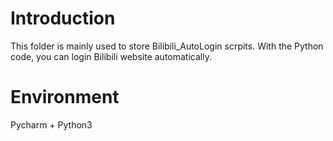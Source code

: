 # Introduction

This folder is mainly used to store Bilibili_AutoLogin scrpits.
With the Python code, you can login Bilibili website automatically.

# Environment
Pycharm + Python3
